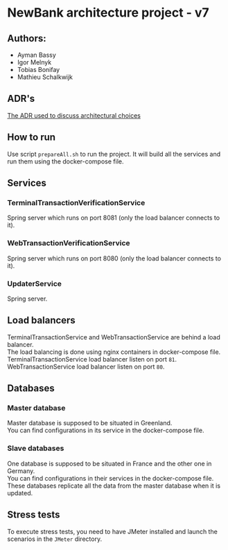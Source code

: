 # NewBank architecture project - v7

## Authors:
- Ayman Bassy
- Igor Melnyk
- Tobias Bonifay
- Mathieu Schalkwijk

## ADR's
[The ADR used to discuss architectural choices](deliverables/ADR) 

## How to run
Use script `prepareAll.sh` to run the project. It will build all the services and run them using the docker-compose file.

## Services
### TerminalTransactionVerificationService
Spring server which runs on port 8081 (only the load balancer connects to it).
### WebTransactionVerificationService
Spring server which runs on port 8080 (only the load balancer connects to it).
### UpdaterService
Spring server.

## Load balancers
TerminalTransactionService and WebTransactionService are behind a load balancer.  
The load balancing is done using nginx containers in docker-compose file.  
TerminalTransactionService load balancer listen on port `81`.  
WebTransactionService load balancer listen on port `80`.

## Databases
### Master database
Master database is supposed to be situated in Greenland.  
You can find configurations in its service in the docker-compose file.
### Slave databases
One database is supposed to be situated in France and the other one in Germany.  
You can find configurations in their services in the docker-compose file.  
These databases replicate all the data from the master database when it is updated.

## Stress tests
To execute stress tests, you need to have JMeter installed and launch the scenarios in the `JMeter` directory.

